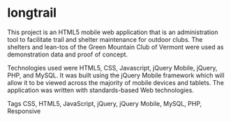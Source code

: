 # longtrail

This project is an HTML5 mobile web application that is an administration tool to facilitate trail and shelter maintenance for outdoor clubs. The shelters and lean-tos of the Green Mountain Club of Vermont were used as demonstration data and proof of concept.

Technologies used were HTML5, CSS, Javascript, jQuery Mobile, jQuery, PHP, and MySQL. It was built using the jQuery Mobile framework which will allow it to be viewed across the majority of mobile devices and tablets. The application was written with standards-based Web technologies.

Tags CSS, HTML5, JavaScript, jQuery, jQuery Mobile, MySQL, PHP, Responsive
